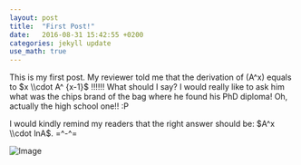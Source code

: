 ```yaml
---
layout: post
title:  "First Post!"
date:   2016-08-31 15:42:55 +0200
categories: jekyll update
use_math: true
---
```


This is my first post. My reviewer told me that the derivation of (A^x)
 equals to $x \\cdot A^ {x-1}$ !!!!!! What should I say? I would really like to ask him
  what was the chips brand of the bag where he found his PhD diploma! Oh, actually the high school one!! :P

I would kindly remind my readers that the right answer should be: $A^x \\cdot lnA$. =^-^=


![Image](https://octodex.github.com/Kimonotocat)